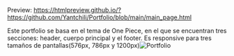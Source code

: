 Preview: https://htmlpreview.github.io/?https://github.com/Yantchili/Portfolio/blob/main/main_page.html

Este portfolio se basa en el tema de One Piece, en el que se encuentran tres secciones: header, cuerpo principal y el footer. 
Es responsive para tres tamaños de pantallas(576px, 786px y 1200px)![Portfolio](https://user-images.githubusercontent.com/112888040/201534342-35e5a225-33de-4dec-8da4-dd1b9a7dfff5.png)
